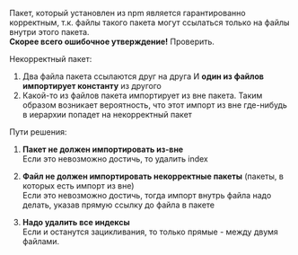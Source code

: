 Пакет, который установлен из npm является гарантированно корректным, т.к. файлы такого пакета могут ссылаться только на файлы внутри этого пакета.  
**Скорее всего ошибочное утверждение!** Проверить.

Некорректный пакет:

1) Два файла пакета ссылаются друг на друга И **один из файлов импортирует константу** из другого
2) Какой-то из файлов пакета импортирует из вне пакета. Таким образом возникает вероятность, что этот импорт из вне где-нибудь в иерархии попадет на некорректный пакет

Пути решения:

1) **Пакет не должен импортировать из-вне**  
   Если это невозможно достичь, то удалить index

2) **Файл не должен импортировать некорректные пакеты** (пакеты, в которых есть импорт из вне)  
   Если это невозможно достичь, тогда импорт внутрь файла надо делать, указав прямую ссылку до файла в пакете

3) **Надо удалить все индексы**  
   Если и останутся зацикливания, то только прямые - между двумя файлами.
